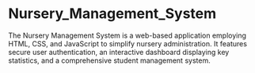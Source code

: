# Nursery_Management_System
The Nursery Management System is a web-based application employing HTML, CSS, and JavaScript to simplify nursery administration. It features secure user authentication, an interactive dashboard displaying key statistics, and a comprehensive student management system.
